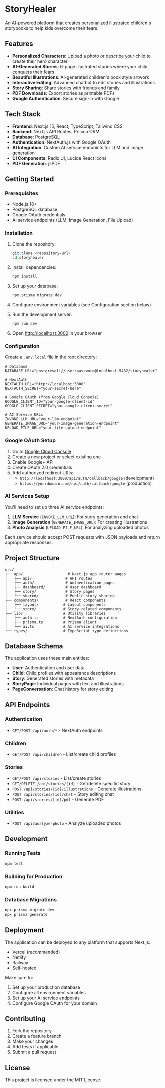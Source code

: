 # StoryHealer

An AI-powered platform that creates personalized illustrated children's storybooks to help kids overcome their fears.

## Features

- **Personalized Characters**: Upload a photo or describe your child to create their hero character
- **AI-Generated Stories**: 6-page illustrated stories where your child conquers their fears
- **Beautiful Illustrations**: AI-generated children's book style artwork
- **Interactive Editing**: Advanced chatbot to edit stories and illustrations
- **Story Sharing**: Share stories with friends and family
- **PDF Downloads**: Export stories as printable PDFs
- **Google Authentication**: Secure sign-in with Google

## Tech Stack

- **Frontend**: Next.js 15, React, TypeScript, Tailwind CSS
- **Backend**: Next.js API Routes, Prisma ORM
- **Database**: PostgreSQL
- **Authentication**: NextAuth.js with Google OAuth
- **AI Integration**: Custom AI service endpoints for LLM and image generation
- **UI Components**: Radix UI, Lucide React icons
- **PDF Generation**: jsPDF

## Getting Started

### Prerequisites

- Node.js 18+ 
- PostgreSQL database
- Google OAuth credentials
- AI service endpoints (LLM, Image Generation, File Upload)

### Installation

1. Clone the repository:
   ```bash
   git clone <repository-url>
   cd storyhealer
   ```

2. Install dependencies:
   ```bash
   npm install
   ```

3. Set up your database:
   ```bash
   npx prisma migrate dev
   ```

4. Configure environment variables (see Configuration section below)

5. Run the development server:
   ```bash
   npm run dev
   ```

6. Open [http://localhost:3000](http://localhost:3000) in your browser

### Configuration

Create a `.env.local` file in the root directory:

```env
# Database
DATABASE_URL="postgresql://user:password@localhost:5432/storyhealer"

# NextAuth
NEXTAUTH_URL="http://localhost:3000"
NEXTAUTH_SECRET="your-secret-here"

# Google OAuth (from Google Cloud Console)
GOOGLE_CLIENT_ID="your-google-client-id"
GOOGLE_CLIENT_SECRET="your-google-client-secret"

# AI Service URLs
INVOKE_LLM_URL="your-llm-endpoint"
GENERATE_IMAGE_URL="your-image-generation-endpoint"
UPLOAD_FILE_URL="your-file-upload-endpoint"
```

### Google OAuth Setup

1. Go to [Google Cloud Console](https://console.cloud.google.com/)
2. Create a new project or select existing one
3. Enable Google+ API
4. Create OAuth 2.0 credentials
5. Add authorized redirect URIs:
   - `http://localhost:3000/api/auth/callback/google` (development)
   - `https://yourdomain.com/api/auth/callback/google` (production)

### AI Services Setup

You'll need to set up three AI service endpoints:

1. **LLM Service** (`INVOKE_LLM_URL`): For story generation and chat
2. **Image Generation** (`GENERATE_IMAGE_URL`): For creating illustrations  
3. **Photo Analysis** (`UPLOAD_FILE_URL`): For analyzing uploaded photos

Each service should accept POST requests with JSON payloads and return appropriate responses.

## Project Structure

```
src/
├── app/                    # Next.js app router pages
│   ├── api/               # API routes
│   ├── auth/              # Authentication pages
│   ├── dashboard/         # User dashboard
│   ├── story/             # Story pages
│   └── shared/            # Public story sharing
├── components/            # React components
│   ├── layout/           # Layout components
│   └── story/            # Story-related components
├── lib/                  # Utility libraries
│   ├── auth.ts           # NextAuth configuration
│   ├── prisma.ts         # Prisma client
│   └── ai.ts             # AI service integrations
└── types/                # TypeScript type definitions
```

## Database Schema

The application uses these main entities:

- **User**: Authentication and user data
- **Child**: Child profiles with appearance descriptions
- **Story**: Generated stories with metadata
- **StoryPage**: Individual pages with text and illustrations
- **PageConversation**: Chat history for story editing

## API Endpoints

### Authentication
- `GET/POST /api/auth/*` - NextAuth endpoints

### Children
- `GET/POST /api/children` - List/create child profiles

### Stories
- `GET/POST /api/stories` - List/create stories
- `GET/DELETE /api/stories/[id]` - Get/delete specific story
- `POST /api/stories/[id]/illustrations` - Generate illustrations
- `POST /api/stories/[id]/chat` - Story editing chat
- `POST /api/stories/[id]/pdf` - Generate PDF

### Utilities
- `POST /api/analyze-photo` - Analyze uploaded photos

## Development

### Running Tests
```bash
npm test
```

### Building for Production
```bash
npm run build
```

### Database Migrations
```bash
npx prisma migrate dev
npx prisma generate
```

## Deployment

The application can be deployed to any platform that supports Next.js:

- Vercel (recommended)
- Netlify
- Railway
- Self-hosted

Make sure to:
1. Set up your production database
2. Configure all environment variables
3. Set up your AI service endpoints
4. Configure Google OAuth for your domain

## Contributing

1. Fork the repository
2. Create a feature branch
3. Make your changes
4. Add tests if applicable
5. Submit a pull request

## License

This project is licensed under the MIT License.